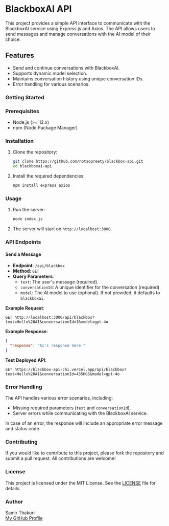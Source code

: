 # BlackboxAI API

This project provides a simple API interface to communicate with the BlackboxAI service using Express.js and Axios. The API allows users to send messages and manage conversations with the AI model of their choice.

## Features

- Send and continue conversations with BlackboxAI.
- Supports dynamic model selection.
- Maintains conversation history using unique conversation IDs.
- Error handling for various scenarios.

### Getting Started

### Prerequisites

- Node.js (>= 12.x)
- npm (Node Package Manager)

### Installation

1. Clone the repository:

   ```bash
   git clone https://github.com/notsopreety/blackbox-api.git
   cd blackboxai-api
   ```

2. Install the required dependencies:

   ```bash
   npm install express axios
   ```

### Usage

1. Run the server:

   ```bash
   node index.js
   ```

2. The server will start on `http://localhost:3000`.

### API Endpoints

#### Send a Message

- **Endpoint**: `/api/blackbox`
- **Method**: `GET`
- **Query Parameters**:
  - `text`: The user's message (required).
  - `conversationId`: A unique identifier for the conversation (required).
  - `model`: The AI model to use (optional). If not provided, it defaults to `blackboxai`.

**Example Request**:

```http
GET http://localhost:3000/api/blackbox?text=Hello%20AI&conversationId=1&model=gpt-4o
```

**Example Response**:

```json
{
  "response": "AI's response here."
}
```
**Test Deployed API**:

```http
GET https://blackbox-api-chi.vercel.app/api/blackbox?text=Hello%20AI&conversationId=435HGS&model=gpt-4o
```

### Error Handling

The API handles various error scenarios, including:

- Missing required parameters (`text` and `conversationId`).
- Server errors while communicating with the BlackboxAI service.

In case of an error, the response will include an appropriate error message and status code.

### Contributing

If you would like to contribute to this project, please fork the repository and submit a pull request. All contributions are welcome!

### License

This project is licensed under the MIT License. See the [LICENSE](LICENSE) file for details.

### Author

Samir Thakuri  
[My GitHub Profile](https://github.com/notsopreety)
